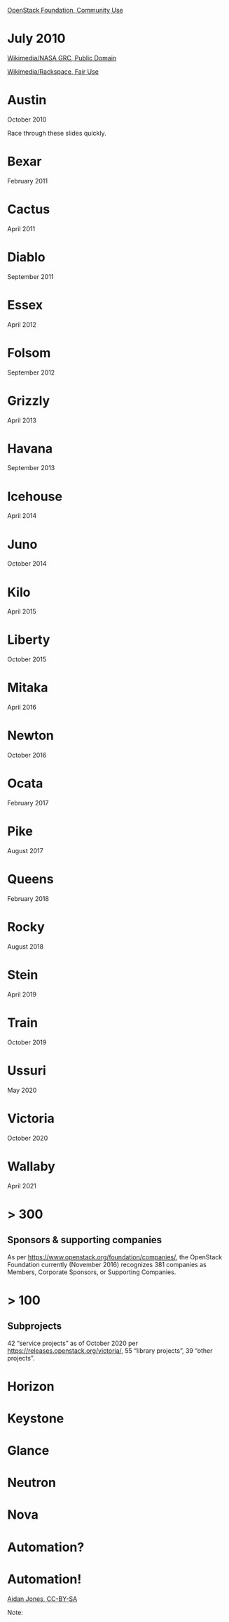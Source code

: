 <!-- .slide: data-background="images/openstack-logo.svg" data-background-size="contain" -->

[OpenStack Foundation, Community Use](http://www.openstack.org/brand/openstack-logo/) <!-- .element: class="caption" -->


# July 2010


<!-- .slide: 
data-background="http://upload.wikimedia.org/wikipedia/commons/e/e5/NASA_logo.svg"
data-background-size="contain" -->
   
[Wikimedia/NASA GRC, Public Domain](https://commons.wikimedia.org/wiki/File:NASA_logo.svg) <!-- .element: class="caption" -->


<!-- .slide: 
data-background="http://upload.wikimedia.org/wikipedia/en/1/16/Rackspace_logo.svg" data-background-size="contain" -->

[Wikimedia/Rackspace, Fair Use](https://en.wikipedia.org/wiki/File:Rackspace_logo.svg) <!-- .element: class="caption" -->


# Austin
October 2010

<!-- Note -->
Race through these slides quickly.


# Bexar
February 2011


# Cactus
April 2011


# Diablo
September 2011


# Essex
April 2012


# Folsom
September 2012


# Grizzly
April 2013


# Havana
September 2013


# Icehouse
April 2014


# Juno
October 2014


# Kilo
April 2015


# Liberty
October 2015


# Mitaka
April 2016


# Newton
October 2016


# Ocata
February 2017


# Pike
August 2017


# Queens
February 2018


# Rocky
August 2018


# Stein
April 2019


# Train
October 2019


# Ussuri
May 2020


# Victoria
October 2020


# Wallaby
April 2021


# > 300
## Sponsors & supporting companies

<!-- Note -->
As per <https://www.openstack.org/foundation/companies/>, the
OpenStack Foundation currently (November 2016) recognizes 381
companies as Members, Corporate Sponsors, or Supporting Companies.


# > 100
## Subprojects

<!-- Note -->
42 “service projects” as of October 2020 per
https://releases.openstack.org/victoria/, 55 “library projects”, 39
“other projects”.


<!-- .slide: data-background="images/button.png" data-background-size="cover" -->
# Horizon


<!-- .slide: data-background="images/fingerprint.png" data-background-size="contain" -->
# Keystone


<!-- .slide: data-background="images/soda-machine.png" data-background-size="contain" -->
# Glance


<!-- .slide: data-background="images/switch.png" data-background-size="contain" -->
# Neutron


<!-- .slide: data-background="images/brain.svg" data-background-size="contain" -->
# Nova


# Automation?


<!-- .slide: data-background="images/flow-1.svg" data-background-size="contain" -->


<!-- .slide: data-background="images/flow-2.svg" data-background-size="contain" -->


<!-- .slide: data-background="images/flow-3.svg" data-background-size="contain" -->


<!-- .slide: data-background="images/flow-4.svg" data-background-size="contain" -->


<!-- .slide: data-background="images/flow-5.svg" data-background-size="contain" -->


<!-- .slide: data-background="images/flow-6.svg" data-background-size="contain" -->


<!-- .slide: data-background="images/flow-7.svg" data-background-size="contain" -->


<!-- .slide: data-background="images/flow-8.svg" data-background-size="contain" -->


<!-- .slide: data-background="images/flow-9.svg" data-background-size="contain" -->


<!-- .slide: data-background="https://farm4.staticflickr.com/3113/3117146807_2a56fa5543_o_d.jpg" data-background-size="cover" -->
# Automation!

[Aidan Jones, CC-BY-SA](https://flic.kr/p/5Ksc9t) <!-- .element: class="caption" -->

Note:
